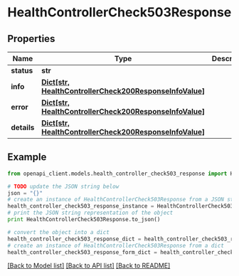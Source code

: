 # HealthControllerCheck503Response


## Properties

Name | Type | Description | Notes
------------ | ------------- | ------------- | -------------
**status** | **str** |  | [optional] 
**info** | [**Dict[str, HealthControllerCheck200ResponseInfoValue]**](HealthControllerCheck200ResponseInfoValue.md) |  | [optional] 
**error** | [**Dict[str, HealthControllerCheck200ResponseInfoValue]**](HealthControllerCheck200ResponseInfoValue.md) |  | [optional] 
**details** | [**Dict[str, HealthControllerCheck200ResponseInfoValue]**](HealthControllerCheck200ResponseInfoValue.md) |  | [optional] 

## Example

```python
from openapi_client.models.health_controller_check503_response import HealthControllerCheck503Response

# TODO update the JSON string below
json = "{}"
# create an instance of HealthControllerCheck503Response from a JSON string
health_controller_check503_response_instance = HealthControllerCheck503Response.from_json(json)
# print the JSON string representation of the object
print HealthControllerCheck503Response.to_json()

# convert the object into a dict
health_controller_check503_response_dict = health_controller_check503_response_instance.to_dict()
# create an instance of HealthControllerCheck503Response from a dict
health_controller_check503_response_form_dict = health_controller_check503_response.from_dict(health_controller_check503_response_dict)
```
[[Back to Model list]](../README.md#documentation-for-models) [[Back to API list]](../README.md#documentation-for-api-endpoints) [[Back to README]](../README.md)


